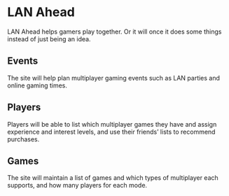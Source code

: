 # LAN Ahead
LAN Ahead helps gamers play together.  Or it will once it does some things instead of just being an idea.

## Events
The site will help plan multiplayer gaming events such as LAN parties and online gaming times.

## Players
Players will be able to list which multiplayer games they have and assign experience and interest levels, and use their friends’ lists to recommend purchases.

## Games
The site will maintain a list of games and which types of multiplayer each supports, and how many players for each mode.
